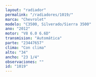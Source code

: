 ```yaml
---
layout: "radiador"
permalink: "/radiadores/1019/"
marca: "Chevrolet"
modelo: "C3500, Silverado/Sierra 3500"
ano: "2012"
motor: "V8 6.0 6.6D"
transmision: "Automática"
parte: "23447657"
clima: "Con clima"
alto: "34"
ancho: "23 1/4"
observaciones: ""
id: "1019"
---
```


